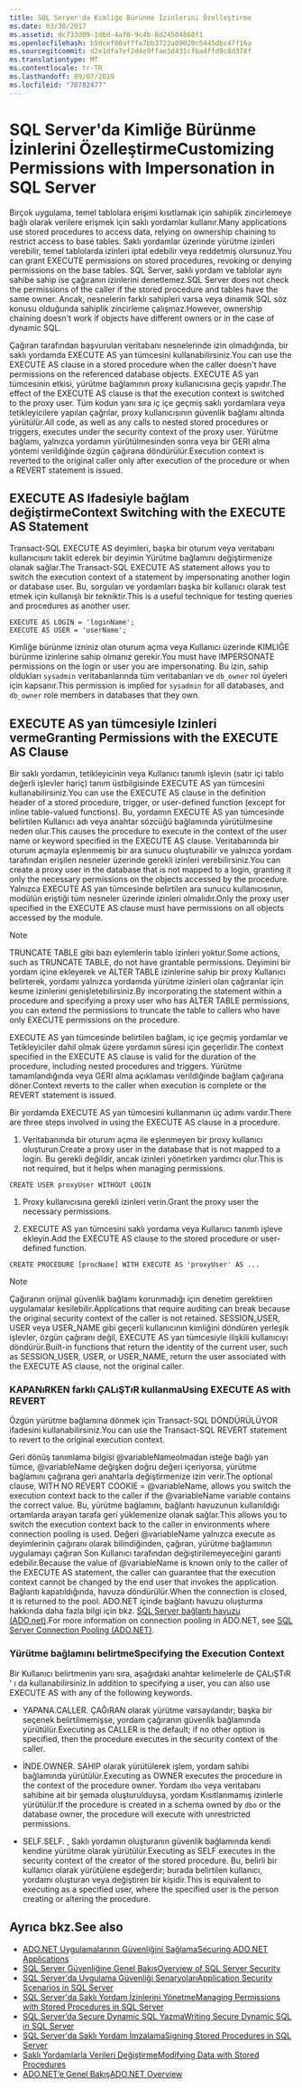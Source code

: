 ```yaml
---
title: SQL Server'da Kimliğe Bürünme İzinlerini Özelleştirme
ms.date: 03/30/2017
ms.assetid: dc733d09-1d6d-4af0-9c4b-8d24504860f1
ms.openlocfilehash: b5dcef80afffa7bb3722a09020c5445dbc47f16a
ms.sourcegitcommit: d2e1dfa7ef2d4e9ffae3d431cf6a4ffd9c8d378f
ms.translationtype: MT
ms.contentlocale: tr-TR
ms.lasthandoff: 09/07/2019
ms.locfileid: "70782477"
---
```

# <a name="customizing-permissions-with-impersonation-in-sql-server"></a><span data-ttu-id="59eb3-102">SQL Server'da Kimliğe Bürünme İzinlerini Özelleştirme</span><span class="sxs-lookup"><span data-stu-id="59eb3-102">Customizing Permissions with Impersonation in SQL Server</span></span>
<span data-ttu-id="59eb3-103">Birçok uygulama, temel tablolara erişimi kısıtlamak için sahiplik zincirlemeye bağlı olarak verilere erişmek için saklı yordamlar kullanır.</span><span class="sxs-lookup"><span data-stu-id="59eb3-103">Many applications use stored procedures to access data, relying on ownership chaining to restrict access to base tables.</span></span> <span data-ttu-id="59eb3-104">Saklı yordamlar üzerinde yürütme izinleri verebilir, temel tablolarda izinleri iptal edebilir veya reddetmiş olursunuz.</span><span class="sxs-lookup"><span data-stu-id="59eb3-104">You can grant EXECUTE permissions on stored procedures, revoking or denying permissions on the base tables.</span></span> <span data-ttu-id="59eb3-105">SQL Server, saklı yordam ve tablolar aynı sahibe sahip ise çağıranın izinlerini denetlemez.</span><span class="sxs-lookup"><span data-stu-id="59eb3-105">SQL Server does not check the permissions of the caller if the stored procedure and tables have the same owner.</span></span> <span data-ttu-id="59eb3-106">Ancak, nesnelerin farklı sahipleri varsa veya dinamik SQL söz konusu olduğunda sahiplik zincirleme çalışmaz.</span><span class="sxs-lookup"><span data-stu-id="59eb3-106">However, ownership chaining doesn't work if objects have different owners or in the case of dynamic SQL.</span></span>  
  
 <span data-ttu-id="59eb3-107">Çağıran tarafından başvurulan veritabanı nesnelerinde izin olmadığında, bir saklı yordamda EXECUTE AS yan tümcesini kullanabilirsiniz.</span><span class="sxs-lookup"><span data-stu-id="59eb3-107">You can use the EXECUTE AS clause in a stored procedure when the caller doesn't have permissions on the referenced database objects.</span></span> <span data-ttu-id="59eb3-108">EXECUTE AS yan tümcesinin etkisi, yürütme bağlamının proxy kullanıcısına geçiş yapıdır.</span><span class="sxs-lookup"><span data-stu-id="59eb3-108">The effect of the EXECUTE AS clause is that the execution context is switched to the proxy user.</span></span> <span data-ttu-id="59eb3-109">Tüm kodun yanı sıra iç içe geçmiş saklı yordamlara veya tetikleyicilere yapılan çağrılar, proxy kullanıcısının güvenlik bağlamı altında yürütülür.</span><span class="sxs-lookup"><span data-stu-id="59eb3-109">All code, as well as any calls to nested stored procedures or triggers, executes under the security context of the proxy user.</span></span> <span data-ttu-id="59eb3-110">Yürütme bağlamı, yalnızca yordamın yürütülmesinden sonra veya bir GERI alma yöntemi verildiğinde özgün çağırana döndürülür.</span><span class="sxs-lookup"><span data-stu-id="59eb3-110">Execution context is reverted to the original caller only after execution of the procedure or when a REVERT statement is issued.</span></span>  
  
## <a name="context-switching-with-the-execute-as-statement"></a><span data-ttu-id="59eb3-111">EXECUTE AS Ifadesiyle bağlam değiştirme</span><span class="sxs-lookup"><span data-stu-id="59eb3-111">Context Switching with the EXECUTE AS Statement</span></span>  
 <span data-ttu-id="59eb3-112">Transact-SQL EXECUTE AS deyimleri, başka bir oturum veya veritabanı kullanıcısını taklit ederek bir deyimin Yürütme bağlamını değiştirmenize olanak sağlar.</span><span class="sxs-lookup"><span data-stu-id="59eb3-112">The Transact-SQL EXECUTE AS statement allows you to switch the execution context of a statement by impersonating another login or database user.</span></span> <span data-ttu-id="59eb3-113">Bu, sorguları ve yordamları başka bir kullanıcı olarak test etmek için kullanışlı bir tekniktir.</span><span class="sxs-lookup"><span data-stu-id="59eb3-113">This is a useful technique for testing queries and procedures as another user.</span></span>  
  
```  
EXECUTE AS LOGIN = 'loginName';  
EXECUTE AS USER = 'userName';  
```  
  
 <span data-ttu-id="59eb3-114">Kimliğe bürünme izniniz olan oturum açma veya Kullanıcı üzerinde KIMLIĞE bürünme izinlerine sahip olmanız gerekir.</span><span class="sxs-lookup"><span data-stu-id="59eb3-114">You must have IMPERSONATE permissions on the login or user you are impersonating.</span></span> <span data-ttu-id="59eb3-115">Bu izin, sahip oldukları `sysadmin` veritabanlarında tüm veritabanları ve `db_owner` rol üyeleri için kapsanır.</span><span class="sxs-lookup"><span data-stu-id="59eb3-115">This permission is implied for `sysadmin` for all databases, and `db_owner` role members in databases that they own.</span></span>  
  
## <a name="granting-permissions-with-the-execute-as-clause"></a><span data-ttu-id="59eb3-116">EXECUTE AS yan tümcesiyle Izinleri verme</span><span class="sxs-lookup"><span data-stu-id="59eb3-116">Granting Permissions with the EXECUTE AS Clause</span></span>  
 <span data-ttu-id="59eb3-117">Bir saklı yordamın, tetikleyicinin veya Kullanıcı tanımlı işlevin (satır içi tablo değerli işlevler hariç) tanım üstbilgisinde EXECUTE AS yan tümcesini kullanabilirsiniz.</span><span class="sxs-lookup"><span data-stu-id="59eb3-117">You can use the EXECUTE AS clause in the definition header of a stored procedure, trigger, or user-defined function (except for inline table-valued functions).</span></span> <span data-ttu-id="59eb3-118">Bu, yordamın EXECUTE AS yan tümcesinde belirtilen Kullanıcı adı veya anahtar sözcüğü bağlamında yürütülmesine neden olur.</span><span class="sxs-lookup"><span data-stu-id="59eb3-118">This causes the procedure to execute in the context of the user name or keyword specified in the EXECUTE AS clause.</span></span> <span data-ttu-id="59eb3-119">Veritabanında bir oturum açmayla eşlenmemiş bir ara sunucu oluşturabilir ve yalnızca yordam tarafından erişilen nesneler üzerinde gerekli izinleri verebilirsiniz.</span><span class="sxs-lookup"><span data-stu-id="59eb3-119">You can create a proxy user in the database that is not mapped to a login, granting it only the necessary permissions on the objects accessed by the procedure.</span></span> <span data-ttu-id="59eb3-120">Yalnızca EXECUTE AS yan tümcesinde belirtilen ara sunucu kullanıcısının, modülün eriştiği tüm nesneler üzerinde izinleri olmalıdır.</span><span class="sxs-lookup"><span data-stu-id="59eb3-120">Only the proxy user specified in the EXECUTE AS clause must have permissions on all objects accessed by the module.</span></span>  
  
> [!NOTE]
> <span data-ttu-id="59eb3-121">TRUNCATE TABLE gibi bazı eylemlerin tablo izinleri yoktur.</span><span class="sxs-lookup"><span data-stu-id="59eb3-121">Some actions, such as TRUNCATE TABLE, do not have grantable permissions.</span></span> <span data-ttu-id="59eb3-122">Deyimini bir yordam içine ekleyerek ve ALTER TABLE izinlerine sahip bir proxy Kullanıcı belirterek, yordamı yalnızca yordamda yürütme izinleri olan çağıranlar için kesme izinlerini genişletebilirsiniz.</span><span class="sxs-lookup"><span data-stu-id="59eb3-122">By incorporating the statement within a procedure and specifying a proxy user who has ALTER TABLE permissions, you can extend the permissions to truncate the table to callers who have only EXECUTE permissions on the procedure.</span></span>  
  
 <span data-ttu-id="59eb3-123">EXECUTE AS yan tümcesinde belirtilen bağlam, iç içe geçmiş yordamlar ve Tetikleyiciler dahil olmak üzere yordamın süresi için geçerlidir.</span><span class="sxs-lookup"><span data-stu-id="59eb3-123">The context specified in the EXECUTE AS clause is valid for the duration of the procedure, including nested procedures and triggers.</span></span> <span data-ttu-id="59eb3-124">Yürütme tamamlandığında veya GERI alma açıklaması verildiğinde bağlam çağırana döner.</span><span class="sxs-lookup"><span data-stu-id="59eb3-124">Context reverts to the caller when execution is complete or the REVERT statement is issued.</span></span>  
  
 <span data-ttu-id="59eb3-125">Bir yordamda EXECUTE AS yan tümcesini kullanmanın üç adımı vardır.</span><span class="sxs-lookup"><span data-stu-id="59eb3-125">There are three steps involved in using the EXECUTE AS clause in a procedure.</span></span>  
  
1. <span data-ttu-id="59eb3-126">Veritabanında bir oturum açma ile eşlenmeyen bir proxy kullanıcı oluşturun.</span><span class="sxs-lookup"><span data-stu-id="59eb3-126">Create a proxy user in the database that is not mapped to a login.</span></span> <span data-ttu-id="59eb3-127">Bu gerekli değildir, ancak izinleri yönetirken yardımcı olur.</span><span class="sxs-lookup"><span data-stu-id="59eb3-127">This is not required, but it helps when managing permissions.</span></span>  
  
```  
CREATE USER proxyUser WITHOUT LOGIN  
```  
  
1. <span data-ttu-id="59eb3-128">Proxy kullanıcısına gerekli izinleri verin.</span><span class="sxs-lookup"><span data-stu-id="59eb3-128">Grant the proxy user the necessary permissions.</span></span>  
  
2. <span data-ttu-id="59eb3-129">EXECUTE AS yan tümcesini saklı yordama veya Kullanıcı tanımlı işleve ekleyin.</span><span class="sxs-lookup"><span data-stu-id="59eb3-129">Add the EXECUTE AS clause to the stored procedure or user-defined function.</span></span>  
  
```  
CREATE PROCEDURE [procName] WITH EXECUTE AS 'proxyUser' AS ...  
```  
  
> [!NOTE]
> <span data-ttu-id="59eb3-130">Çağıranın orijinal güvenlik bağlamı korunmadığı için denetim gerektiren uygulamalar kesilebilir.</span><span class="sxs-lookup"><span data-stu-id="59eb3-130">Applications that require auditing can break because the original security context of the caller is not retained.</span></span> <span data-ttu-id="59eb3-131">SESSION_USER, USER veya USER_NAME gibi geçerli kullanıcının kimliğini döndüren yerleşik işlevler, özgün çağıranı değil, EXECUTE AS yan tümcesiyle ilişkili kullanıcıyı döndürür.</span><span class="sxs-lookup"><span data-stu-id="59eb3-131">Built-in functions that return the identity of the current user, such as SESSION_USER, USER, or USER_NAME, return the user associated with the EXECUTE AS clause, not the original caller.</span></span>  
  
### <a name="using-execute-as-with-revert"></a><span data-ttu-id="59eb3-132">KAPANıRKEN farklı ÇALıŞTıR kullanma</span><span class="sxs-lookup"><span data-stu-id="59eb3-132">Using EXECUTE AS with REVERT</span></span>  
 <span data-ttu-id="59eb3-133">Özgün yürütme bağlamına dönmek için Transact-SQL DÖNDÜRÜLÜYOR ifadesini kullanabilirsiniz.</span><span class="sxs-lookup"><span data-stu-id="59eb3-133">You can use the Transact-SQL REVERT statement to revert to the original execution context.</span></span>  
  
 <span data-ttu-id="59eb3-134">Geri dönüş tanımlama bilgisi @variableNameolmadan isteğe bağlı yan tümce, @variableName değişken doğru değeri içeriyorsa, yürütme bağlamını çağırana geri anahtarla değiştirmenize izin verir.</span><span class="sxs-lookup"><span data-stu-id="59eb3-134">The optional clause, WITH NO REVERT COOKIE = @variableName, allows you switch the execution context back to the caller if the @variableName variable contains the correct value.</span></span> <span data-ttu-id="59eb3-135">Bu, yürütme bağlamını, bağlantı havuzunun kullanıldığı ortamlarda arayan tarafa geri yüklemenize olanak sağlar.</span><span class="sxs-lookup"><span data-stu-id="59eb3-135">This allows you to switch the execution context back to the caller in environments where connection pooling is used.</span></span> <span data-ttu-id="59eb3-136">Değeri @variableName yalnızca execute as deyimlerinin çağıranı olarak bilindiğinden, çağıran, yürütme bağlamının uygulamayı çağıran Son Kullanıcı tarafından değiştirilemeyeceğini garanti edebilir.</span><span class="sxs-lookup"><span data-stu-id="59eb3-136">Because the value of @variableName is known only to the caller of the EXECUTE AS statement, the caller can guarantee that the execution context cannot be changed by the end user that invokes the application.</span></span> <span data-ttu-id="59eb3-137">Bağlantı kapatıldığında, havuza döndürülür.</span><span class="sxs-lookup"><span data-stu-id="59eb3-137">When the connection is closed, it is returned to the pool.</span></span> <span data-ttu-id="59eb3-138">ADO.NET içinde bağlantı havuzu oluşturma hakkında daha fazla bilgi için bkz. [SQL Server bağlantı havuzu (ADO.net)](../sql-server-connection-pooling.md).</span><span class="sxs-lookup"><span data-stu-id="59eb3-138">For more information on connection pooling in ADO.NET, see [SQL Server Connection Pooling (ADO.NET)](../sql-server-connection-pooling.md).</span></span>  
  
### <a name="specifying-the-execution-context"></a><span data-ttu-id="59eb3-139">Yürütme bağlamını belirtme</span><span class="sxs-lookup"><span data-stu-id="59eb3-139">Specifying the Execution Context</span></span>  
 <span data-ttu-id="59eb3-140">Bir Kullanıcı belirtmenin yanı sıra, aşağıdaki anahtar kelimelerle de ÇALıŞTıR ' ı da kullanabilirsiniz.</span><span class="sxs-lookup"><span data-stu-id="59eb3-140">In addition to specifying a user, you can also use EXECUTE AS with any of the following keywords.</span></span>  
  
- <span data-ttu-id="59eb3-141">YAPANA.</span><span class="sxs-lookup"><span data-stu-id="59eb3-141">CALLER.</span></span> <span data-ttu-id="59eb3-142">ÇAĞıRAN olarak yürütme varsayılandır; başka bir seçenek belirtilmemişse, yordam çağıranın güvenlik bağlamında yürütülür.</span><span class="sxs-lookup"><span data-stu-id="59eb3-142">Executing as CALLER is the default; if no other option is specified, then the procedure executes in the security context of the caller.</span></span>  
  
- <span data-ttu-id="59eb3-143">İNDE.</span><span class="sxs-lookup"><span data-stu-id="59eb3-143">OWNER.</span></span> <span data-ttu-id="59eb3-144">SAHIP olarak yürütülerek işlem, yordam sahibi bağlamında yürütülür.</span><span class="sxs-lookup"><span data-stu-id="59eb3-144">Executing as OWNER executes the procedure in the context of the procedure owner.</span></span> <span data-ttu-id="59eb3-145">Yordam `dbo` veya veritabanı sahibine ait bir şemada oluşturulduysa, yordam Kısıtlanmamış izinlerle yürütülür.</span><span class="sxs-lookup"><span data-stu-id="59eb3-145">If the procedure is created in a schema owned by `dbo` or the database owner, the procedure will execute with unrestricted permissions.</span></span>  
  
- <span data-ttu-id="59eb3-146">SELF.</span><span class="sxs-lookup"><span data-stu-id="59eb3-146">SELF.</span></span> <span data-ttu-id="59eb3-147">, Saklı yordamın oluşturanın güvenlik bağlamında kendi kendine yürütme olarak yürütülür.</span><span class="sxs-lookup"><span data-stu-id="59eb3-147">Executing as SELF executes in the security context of the creator of the stored procedure.</span></span> <span data-ttu-id="59eb3-148">Bu, belirli bir kullanıcı olarak yürütülene eşdeğerdir; burada belirtilen kullanıcı, yordamı oluşturan veya değiştiren bir kişidir.</span><span class="sxs-lookup"><span data-stu-id="59eb3-148">This is equivalent to executing as a specified user, where the specified user is the person creating or altering the procedure.</span></span>  
  
## <a name="see-also"></a><span data-ttu-id="59eb3-149">Ayrıca bkz.</span><span class="sxs-lookup"><span data-stu-id="59eb3-149">See also</span></span>

- [<span data-ttu-id="59eb3-150">ADO.NET Uygulamalarının Güvenliğini Sağlama</span><span class="sxs-lookup"><span data-stu-id="59eb3-150">Securing ADO.NET Applications</span></span>](../securing-ado-net-applications.md)
- [<span data-ttu-id="59eb3-151">SQL Server Güvenliğine Genel Bakış</span><span class="sxs-lookup"><span data-stu-id="59eb3-151">Overview of SQL Server Security</span></span>](overview-of-sql-server-security.md)
- [<span data-ttu-id="59eb3-152">SQL Server'da Uygulama Güvenliği Senaryoları</span><span class="sxs-lookup"><span data-stu-id="59eb3-152">Application Security Scenarios in SQL Server</span></span>](application-security-scenarios-in-sql-server.md)
- [<span data-ttu-id="59eb3-153">SQL Server'da Saklı Yordam İzinlerini Yönetme</span><span class="sxs-lookup"><span data-stu-id="59eb3-153">Managing Permissions with Stored Procedures in SQL Server</span></span>](managing-permissions-with-stored-procedures-in-sql-server.md)
- [<span data-ttu-id="59eb3-154">SQL Server’da Secure Dynamic SQL Yazma</span><span class="sxs-lookup"><span data-stu-id="59eb3-154">Writing Secure Dynamic SQL in SQL Server</span></span>](writing-secure-dynamic-sql-in-sql-server.md)
- [<span data-ttu-id="59eb3-155">SQL Server'da Saklı Yordam İmzalama</span><span class="sxs-lookup"><span data-stu-id="59eb3-155">Signing Stored Procedures in SQL Server</span></span>](signing-stored-procedures-in-sql-server.md)
- [<span data-ttu-id="59eb3-156">Saklı Yordamlarla Verileri Değiştirme</span><span class="sxs-lookup"><span data-stu-id="59eb3-156">Modifying Data with Stored Procedures</span></span>](../modifying-data-with-stored-procedures.md)
- [<span data-ttu-id="59eb3-157">ADO.NET’e Genel Bakış</span><span class="sxs-lookup"><span data-stu-id="59eb3-157">ADO.NET Overview</span></span>](../ado-net-overview.md)
